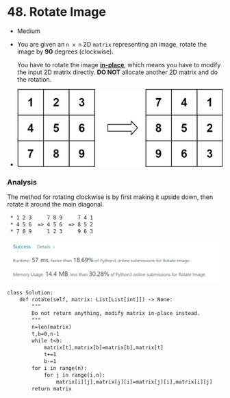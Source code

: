 # 48. Rotate Image

* Medium
*   You are given an `n x n` 2D `matrix` representing an image, rotate the image by **90** degrees (clockwise).

    You have to rotate the image [**in-place**](https://en.wikipedia.org/wiki/In-place\_algorithm), which means you have to modify the input 2D matrix directly. **DO NOT** allocate another 2D matrix and do the rotation.
* ![](<../.gitbook/assets/image (7) (1) (1) (1) (1).png>)

### Analysis

The method for rotating clockwise is by first making it upside down, then rotate it around the main diagonal.&#x20;

```
 * 1 2 3     7 8 9     7 4 1
 * 4 5 6  => 4 5 6  => 8 5 2
 * 7 8 9     1 2 3     9 6 3
```

![](<../.gitbook/assets/image (23) (1) (1) (1) (1) (1).png>)

```
class Solution:
    def rotate(self, matrix: List[List[int]]) -> None:
        """
        Do not return anything, modify matrix in-place instead.
        """
        n=len(matrix)
        t,b=0,n-1
        while t<b:
            matrix[t],matrix[b]=matrix[b],matrix[t]
            t+=1
            b-=1
        for i in range(n):
            for j in range(i,n):
                matrix[i][j],matrix[j][i]=matrix[j][i],matrix[i][j]
        return matrix
```
